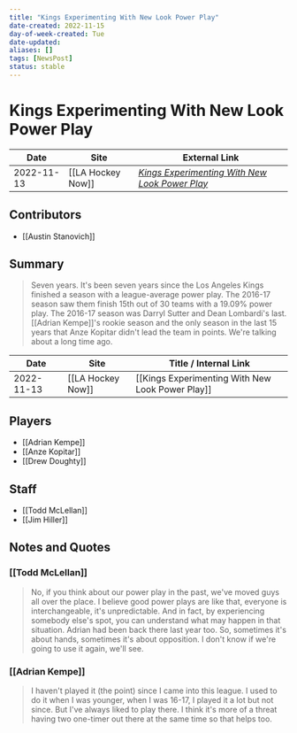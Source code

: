 ```yaml
---
title: "Kings Experimenting With New Look Power Play"
date-created: 2022-11-15
day-of-week-created: Tue
date-updated: 
aliases: []
tags: [NewsPost]
status: stable
---
```


# Kings Experimenting With New Look Power Play

| Date       | Site              | External Link                                                                                                                         |
| ---------- | ----------------- | ------------------------------------------------------------------------------------------------------------------------------------- |
| 2022-11-13 | [[LA Hockey Now]] | [*Kings Experimenting With New Look Power Play*](https://www.lahockeynow.com/2022/11/13/kings-experimenting-with-new-look-power-play) |

## Contributors
- [[Austin Stanovich]]

## Summary
> Seven years. It's been seven years since the Los Angeles Kings finished a season with a league-average power play. The 2016-17 season saw them finish 15th out of 30 teams with a 19.09% power play. The 2016-17 season was Darryl Sutter and Dean Lombardi's last. [[Adrian Kempe]]'s rookie season and the only season in the last 15 years that Anze Kopitar didn't lead the team in points. We're talking about a long time ago.  

| Date       | Site              | Title / Internal Link                            |
| ---------- | ----------------- | ------------------------------------------------ |
| 2022-11-13 | [[LA Hockey Now]] | [[Kings Experimenting With New Look Power Play]] |

## Players
- [[Adrian Kempe]]
- [[Anze Kopitar]]
- [[Drew Doughty]]

## Staff
- [[Todd McLellan]]
- [[Jim Hiller]]

## Notes and Quotes
### [[Todd McLellan]]
> No, if you think about our power play in the past, we've moved guys all over the place. I believe good power plays are like that, everyone is interchangeable, it's unpredictable. And in fact, by experiencing somebody else's spot, you can understand what may happen in that situation. Adrian had been back there last year too. So, sometimes it's about hands, sometimes it's about opposition. I don't know if we're going to use it again, we'll see.

### [[Adrian Kempe]]
> I haven't played it (the point) since I came into this league. I used to do it when I was younger, when I was 16-17, I played it a lot but not since. But I've always liked to play there. I think it's more of a threat having two one-timer out there at the same time so that helps too.

